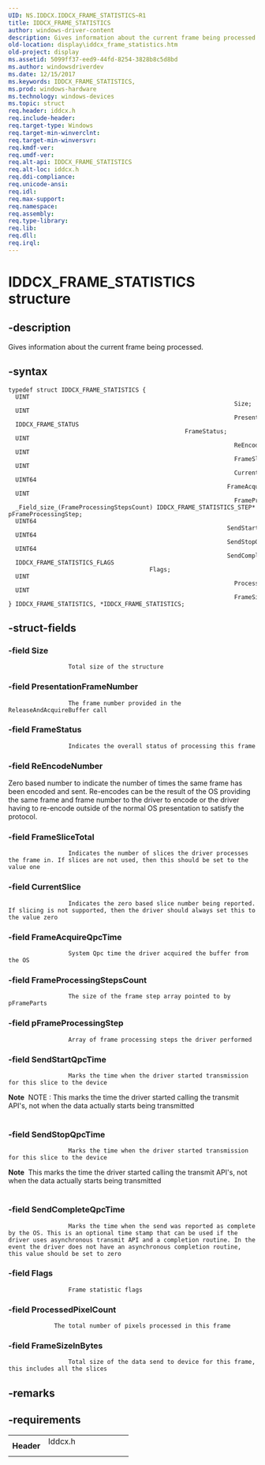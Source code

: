 ```yaml
---
UID: NS.IDDCX.IDDCX_FRAME_STATISTICS~R1
title: IDDCX_FRAME_STATISTICS
author: windows-driver-content
description: Gives information about the current frame being processed.
old-location: display\iddcx_frame_statistics.htm
old-project: display
ms.assetid: 5099ff37-eed9-44fd-8254-3828b8c5d8bd
ms.author: windowsdriverdev
ms.date: 12/15/2017
ms.keywords: IDDCX_FRAME_STATISTICS,
ms.prod: windows-hardware
ms.technology: windows-devices
ms.topic: struct
req.header: iddcx.h
req.include-header: 
req.target-type: Windows
req.target-min-winverclnt: 
req.target-min-winversvr: 
req.kmdf-ver: 
req.umdf-ver: 
req.alt-api: IDDCX_FRAME_STATISTICS
req.alt-loc: iddcx.h
req.ddi-compliance: 
req.unicode-ansi: 
req.idl: 
req.max-support: 
req.namespace: 
req.assembly: 
req.type-library: 
req.lib: 
req.dll: 
req.irql: 
---
```


# IDDCX_FRAME_STATISTICS structure



## -description
Gives information about the current frame being processed.
             



## -syntax

````
typedef struct IDDCX_FRAME_STATISTICS {
  UINT                                                                 Size;
  UINT                                                                 PresentationFrameNumber;
  IDDCX_FRAME_STATUS                                                   FrameStatus;
  UINT                                                                 ReEncodeNumber;
  UINT                                                                 FrameSliceTotal;
  UINT                                                                 CurrentSlice;
  UINT64                                                               FrameAcquireQpcTime;
  UINT                                                                 FrameProcessingStepsCount;
  _Field_size_(FrameProcessingStepsCount) IDDCX_FRAME_STATISTICS_STEP* pFrameProcessingStep;
  UINT64                                                               SendStartQpcTime;
  UINT64                                                               SendStopQpcTime;
  UINT64                                                               SendCompleteQpcTime;
  IDDCX_FRAME_STATISTICS_FLAGS                                         Flags;
  UINT                                                                 ProcessedPixelCount;
  UINT                                                                 FrameSizeInBytes;
} IDDCX_FRAME_STATISTICS, *IDDCX_FRAME_STATISTICS;
````


## -struct-fields

### -field Size


                     Total size of the structure
                 


### -field PresentationFrameNumber


                     The frame number provided in the ReleaseAndAcquireBuffer call


### -field FrameStatus


                     Indicates the overall status of processing this frame
                 


### -field ReEncodeNumber

Zero based number to indicate the number of times the same frame has been encoded and sent. Re-encodes can be the result of the OS providing the same frame and frame number to the driver to encode or the driver having to re-encode outside of the normal OS presentation to satisfy the protocol.


### -field FrameSliceTotal


                     Indicates the number of slices the driver processes the frame in. If slices are not used, then this should be set to the value one
                 


### -field CurrentSlice


                     Indicates the zero based slice number being reported. If slicing is not supported, then the driver should always set this to the value zero
                 


### -field FrameAcquireQpcTime


                     System Qpc time the driver acquired the buffer from the OS
                 


### -field FrameProcessingStepsCount


                     The size of the frame step array pointed to by pFrameParts
                 


### -field pFrameProcessingStep


                     Array of frame processing steps the driver performed
                 


### -field SendStartQpcTime


                     Marks the time when the driver started transmission for this slice to the device

<div class="alert"><b>Note</b>  NOTE : This marks the time the driver started calling the transmit API's, not when the data actually starts being transmitted</div>
<div> </div>

### -field SendStopQpcTime


                     Marks the time when the driver started transmission for this slice to the device

<div class="alert"><b>Note</b>  This marks the time the driver started calling the transmit API's, not when the data actually starts being transmitted</div>
<div> </div>

### -field SendCompleteQpcTime


                     Marks the time when the send was reported as complete by the OS. This is an optional time stamp that can be used if the driver uses asynchronous transmit API and a completion routine. In the event the driver does not have an asynchronous completion routine, this value should be set to zero
                 


### -field Flags


                     Frame statistic flags
                 


### -field ProcessedPixelCount


                     
                 The total number of pixels processed in this frame


### -field FrameSizeInBytes


                     Total size of the data send to device for this frame, this includes all the slices
                 


## -remarks


## -requirements
<table>
<tr>
<th width="30%">
Header

</th>
<td width="70%">
<dl>
<dt>Iddcx.h</dt>
</dl>
</td>
</tr>
</table>